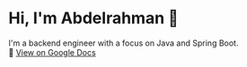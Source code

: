 # Hi, I'm Abdelrahman 👋

I'm a backend engineer with a focus on Java and Spring Boot.  
📄 [View on Google Docs](https://docs.google.com/document/d/1HqyngbMqyM7P4NqRQy0HleAPGEqQs0ujsEqERhtuGxk/edit?tab=t.0)
